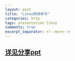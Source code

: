```yaml
---
layout: post
title: "Linux网络命令"
categories: http
tags: presentation linux
comments: true
excerpt_separator: <!--more-->
---
```

<!--more-->

## [详见分享ppt](/resources/presentation/linux网络命令.pdf)